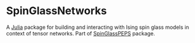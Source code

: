 # SpinGlassNetworks

A [Julia](http://julialang.org) package for building and interacting with Ising spin glass models in context of tensor networks. Part of [SpinGlassPEPS](https://github.com/euro-hpc-pl/SpinGlassPEPS.jl) package.



